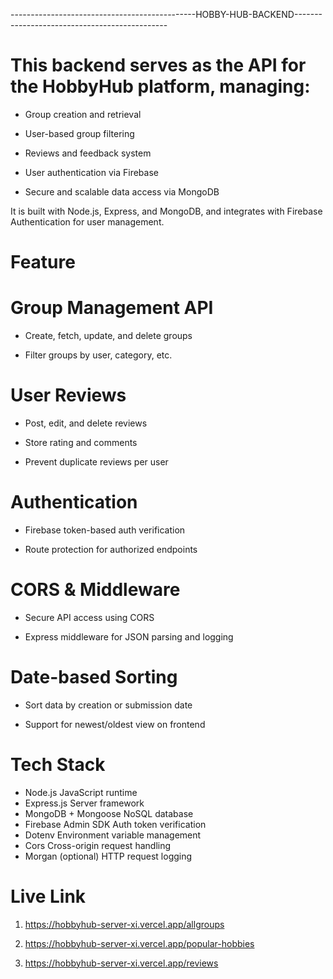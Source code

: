 ----------------------------------------------HOBBY-HUB-BACKEND----------------------------------------------



# This backend serves as the API for the HobbyHub platform, managing:

* Group creation and retrieval

* User-based group filtering

* Reviews and feedback system

* User authentication via Firebase

* Secure and scalable data access via MongoDB

It is built with Node.js, Express, and MongoDB, and integrates with Firebase Authentication for user management.




# Feature

# Group Management API

* Create, fetch, update, and delete groups

* Filter groups by user, category, etc.


 # User Reviews

* Post, edit, and delete reviews

* Store rating and comments

* Prevent duplicate reviews per user
 

# Authentication

* Firebase token-based auth verification

* Route protection for authorized endpoints


# CORS & Middleware

* Secure API access using CORS

* Express middleware for JSON parsing and logging


# Date-based Sorting

* Sort data by creation or submission date

* Support for newest/oldest view on frontend



# Tech Stack

* Node.js	JavaScript runtime
* Express.js	Server framework
* MongoDB + Mongoose	NoSQL database
* Firebase Admin SDK	Auth token verification
* Dotenv	Environment variable management
* Cors	Cross-origin request handling
* Morgan (optional)	HTTP request logging


# Live Link
1. https://hobbyhub-server-xi.vercel.app/allgroups

2. https://hobbyhub-server-xi.vercel.app/popular-hobbies

3.  https://hobbyhub-server-xi.vercel.app/reviews



